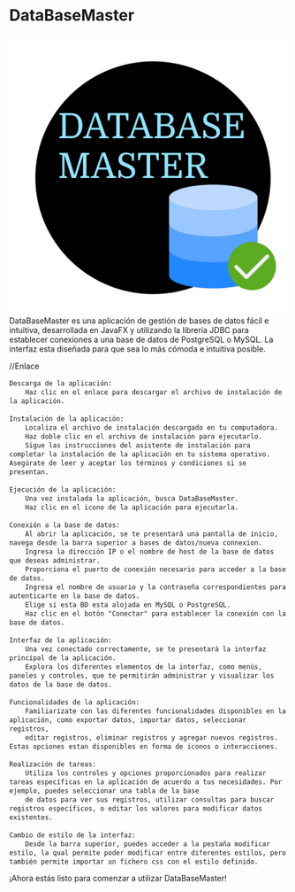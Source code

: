 # DataBaseMaster 
![DataBaseMaster](https://github.com/aitorarago/DataBaseMaster/blob/4ffb0d2a0546a44b64b8a7750d3d9f4479b41d7c/src/main/resources/com/example/projectofinal/IMG/icono.jpg)
DataBaseMaster es una aplicación de gestión de bases de datos fácil e intuitiva,
desarrollada en JavaFX y utilizando la librería JDBC para establecer conexiones a una base de datos de PostgreSQL o MySQL. 
La interfaz esta diseñada para que sea lo más cómoda e intuitiva posible.

//Enlace

    Descarga de la aplicación:
        Haz clic en el enlace para descargar el archivo de instalación de la aplicación.

    Instalación de la aplicación:
        Localiza el archivo de instalación descargado en tu computadora.
        Haz doble clic en el archivo de instalación para ejecutarlo.
        Sigue las instrucciones del asistente de instalación para completar la instalación de la aplicación en tu sistema operativo. Asegúrate de leer y aceptar los términos y condiciones si se presentan.

    Ejecución de la aplicación:
        Una vez instalada la aplicación, busca DataBaseMaster.
        Haz clic en el icono de la aplicación para ejecutarla.

    Conexión a la base de datos:
        Al abrir la aplicación, se te presentará una pantalla de inicio, navega desde la barra superior a bases de datos/nueva connexion.
        Ingresa la dirección IP o el nombre de host de la base de datos que deseas administrar.
        Proporciona el puerto de conexión necesario para acceder a la base de datos.
        Ingresa el nombre de usuario y la contraseña correspondientes para autenticarte en la base de datos.
        Elige si esta BD esta alojada en MySQL o PostgreSQL.
        Haz clic en el botón "Conectar" para establecer la conexión con la base de datos.

    Interfaz de la aplicación:
        Una vez conectado correctamente, se te presentará la interfaz principal de la aplicación.
        Explora los diferentes elementos de la interfaz, como menús, paneles y controles, que te permitirán administrar y visualizar los datos de la base de datos.

    Funcionalidades de la aplicación:
        Familiarízate con las diferentes funcionalidades disponibles en la aplicación, como exportar datos, importar datos, seleccionar registros, 
        editar registros, eliminar registros y agregar nuevos registros. Estas opciones estan disponibles en forma de iconos o interacciones.

    Realización de tareas:
        Utiliza los controles y opciones proporcionados para realizar tareas específicas en la aplicación de acuerdo a tus necesidades. Por ejemplo, puedes seleccionar una tabla de la base
        de datos para ver sus registros, utilizar consultas para buscar registros específicos, o editar los valores para modificar datos existentes.

    Cambio de estilo de la interfaz:
        Desde la barra superior, puedes acceder a la pestaña modificar estilo, la qual permite poder modificar entre diferentes estilos, pero también permite importar un fichero css con el estilo definido.

¡Ahora estás listo para comenzar a utilizar DataBaseMaster!
